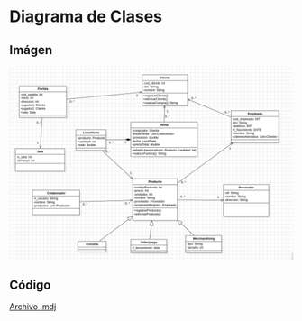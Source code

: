 # Diagrama de Clases

## Imágen

![Imagen](/Diagramas-Modelos/ClassDiagram.png)

## Código

[Archivo .mdj](/Diagramas-Modelos/ClassDiagramCode.mdj)